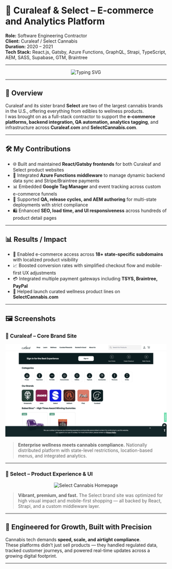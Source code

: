 # 🌿 Curaleaf & Select – E-commerce and Analytics Platform  
**Role:** Software Engineering Contractor  
**Client:** Curaleaf / Select Cannabis  
**Duration:** 2020 – 2021  
**Tech Stack:** React.js, Gatsby, Azure Functions, GraphQL, Strapi, TypeScript, AEM, SASS, Supabase, GTM, Braintree

---

<p align="center">
  <img src="https://readme-typing-svg.demolab.com?font=Fira+Code&size=22&pause=1000&color=00FF88&center=true&vCenter=true&width=650&lines=Enterprise+E-Commerce+for+Cannabis+at+Scale;Built+for+Select+%26+Curaleaf's+National+Reach;Optimized+Checkout%2C+Product+Discovery+%26+Analytics" alt="Typing SVG" />
</p>

---

## 🧩 Overview

Curaleaf and its sister brand **Select** are two of the largest cannabis brands in the U.S., offering everything from edibles to wellness products.  
I was brought on as a full-stack contractor to support the **e-commerce platforms, backend integration, QA automation, analytics tagging**, and infrastructure across **Curaleaf.com** and **SelectCannabis.com**.

---

## 🛠️ My Contributions

- 🌐 Built and maintained **React/Gatsby frontends** for both Curaleaf and Select product websites
- 🔗 Integrated **Azure Functions middleware** to manage dynamic backend data sync and Stripe/Braintree payments
- 📊 Embedded **Google Tag Manager** and event tracking across custom e-commerce funnels
- 🧪 Supported **QA, release cycles, and AEM authoring** for multi-state deployments with strict compliance
- 🛍️ Enhanced **SEO, load time, and UI responsiveness** across hundreds of product detail pages

---

## 📊 Results / Impact

- 🚀 Enabled e-commerce access across **18+ state-specific subdomains** with localized product visibility
- 📈 Boosted conversion rates with simplified checkout flow and mobile-first UX adjustments
- 💳 Integrated multiple payment gateways including **TSYS, Braintree, PayPal**
- 🌿 Helped launch curated wellness product lines on **SelectCannabis.com**

---

## 🖼️ Screenshots

### 🧬 Curaleaf – Core Brand Site  
<p align="center">
  <img src="./curaleaf.png" alt="Curaleaf Homepage" width="700"/>
</p>

> **Enterprise wellness meets cannabis compliance.** Nationally distributed platform with state-level restrictions, location-based menus, and integrated analytics.

---

### 🌈 Select – Product Experience & UI  
<p align="center">
  <img src="./select.png" alt="Select Cannabis Homepage" width="700"/>
</p>

> **Vibrant, premium, and fast.** The Select brand site was optimized for high visual impact and mobile-first shopping — all backed by React, Strapi, and a custom middleware layer.

---

## 🧠 Engineered for Growth, Built with Precision  
Cannabis tech demands **speed, scale, and airtight compliance**.  
These platforms didn’t just sell products — they handled regulated data, tracked customer journeys, and powered real-time updates across a growing digital footprint.

---
